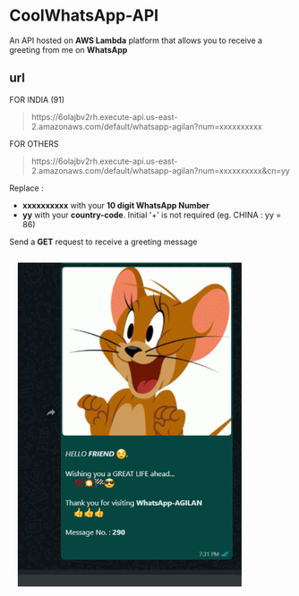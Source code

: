 # CoolWhatsApp-API
An API hosted on **AWS Lambda** platform that allows you to receive a greeting from me on **WhatsApp**

## url
FOR INDIA (91)
> htt<span>ps://</span>6olajbv2rh.execute-api.us-east-2.amazonaws.com/default/whatsapp-agilan?num=xxxxxxxxxx

FOR OTHERS 
> htt<span>ps://</span>6olajbv2rh.execute-api.us-east-2.amazonaws.com/default/whatsapp-agilan?num=xxxxxxxxxx&cn=yy

Replace :
* **xxxxxxxxxx** with your **10 digit WhatsApp Number**
* **yy** with your **country-code**. Initial '+' is not required (eg. CHINA : yy = 86)

Send a **GET** request to receive a greeting message

<img src="screenshot.png" width=400 style="margin:15px">